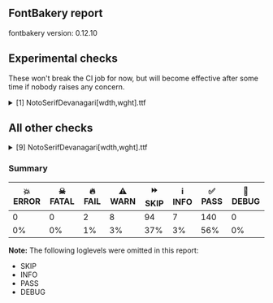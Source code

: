 ## FontBakery report

fontbakery version: 0.12.10



## Experimental checks

These won't break the CI job for now, but will become effective after some time if nobody raises any concern.


<details><summary>[1] NotoSerifDevanagari[wdth,wght].ttf</summary>
<div>
<details>
    <summary>🔥 <b>FAIL</b> Checking that the typoAscender exceeds the yMax of the /Agrave. <a href="https://fontbakery.readthedocs.io/en/stable/fontbakery/checks/universal.metrics.html#"></a></summary>
    <div>







* 🔥 **FAIL** <p>OS/2.sTypoAscender value should be greater than 931, but got 930 instead</p>
 [code: typoAscender]



</div>
</details>
</div>
</details>




## All other checks



<details><summary>[9] NotoSerifDevanagari[wdth,wght].ttf</summary>
<div>
<details>
    <summary>🔥 <b>FAIL</b> Check for presence of an ARTICLE.en_us.html file <a href="https://fontbakery.readthedocs.io/en/stable/fontbakery/checks/googlefonts.description.html#"></a></summary>
    <div>







* 🔥 **FAIL** <p>This is a Noto font but it lacks an ARTICLE.en_us.html file.</p>
 [code: missing-article]



* 🔥 **FAIL** <p>This is a Noto font but it lacks a DESCRIPTION.en_us.html file.</p>
 [code: missing-description]



</div>
</details>

<details>
    <summary>⚠️ <b>WARN</b> Check mark characters are in GDEF mark glyph class. <a href="https://fontbakery.readthedocs.io/en/stable/fontbakery/checks/opentype.gdef.html#"></a></summary>
    <div>







* ⚠️ **WARN** <p>The following mark characters could be in the GDEF mark glyph class:
uni1CE0 (U+1CE0), uni1CE2 (U+1CE2), uni1CE3 (U+1CE3), uni1CE4 (U+1CE4), uni1CE5 (U+1CE5), uni1CE6 (U+1CE6), uni1CE7 (U+1CE7) and uni1CE8 (U+1CE8)</p>
 [code: mark-chars]



</div>
</details>

<details>
    <summary>⚠️ <b>WARN</b> Detect any interpolation issues in the font. <a href="https://fontbakery.readthedocs.io/en/stable/fontbakery/checks/universal.html#"></a></summary>
    <div>







* ⚠️ **WARN** <p>Interpolation issues were found in the font:</p>
<pre><code>- Contour 0 point 48 in glyph 'two' has a kink between location wght=900,wdth=100 and location wght=100,wdth=62

- Contour order differs in glyph 'zhdeva': [0, 1, 2, 3, 4] in wght=900,wdth=100, [0, 1, 3, 4, 2] in wght=100,wdth=62.

- Contour order differs in glyph 'zhdeva': [0, 1, 2, 3, 4] in wght=100,wdth=62, [0, 1, 4, 2, 3] in wght=900,wdth=62.
</code></pre>
 [code: interpolation-issues]



</div>
</details>

<details>
    <summary>⚠️ <b>WARN</b> Does the font contain a soft hyphen? <a href="https://fontbakery.readthedocs.io/en/stable/fontbakery/checks/universal.glyphset.html#"></a></summary>
    <div>







* ⚠️ **WARN** <p>This font has a 'Soft Hyphen' character.</p>
 [code: softhyphen]



</div>
</details>

<details>
    <summary>⚠️ <b>WARN</b> Check font contains no unreachable glyphs <a href="https://fontbakery.readthedocs.io/en/stable/fontbakery/checks/universal.glyphset.html#"></a></summary>
    <div>







* ⚠️ **WARN** <p>The following glyphs could not be reached by codepoint or substitution rules:</p>
<pre><code>- awMatra_rephCandrabindudeva

- awMatra_rephanusvaradeva

- ayMatra_rephCandrabindudeva

- ayMatra_rephanusvaradeva

- eCandraMatra_candrabindudeva

- ghh_nukadeva

- oeMatra_candrabindudeva

- oeMatra_rephanusvaradeva

- oeMatra_rephcandrabindudeva

- two_karshana

- uni00310930.1

- uni00310967.1

- uni00320909.1

- uni00320930.1

- uni0032093D.1

- uni00330915.1

- uni00330930.1

- uni00340930.1

- uni00350930.1

- uni0901.alt

- uni0915094D0924094D092F

- uni0915094D0924094D0935

- uni0918093C

- uni0919093C

- uni0919093C094D

- uni0919093C094D0930

- uni0919093C094D0930094D

- uni0919094D

- uni0919094D0930

- uni0919094D0930094D

- uni091A093C

- uni091B093C

- uni091B093C094D0930

- uni091B094D0930

- uni091B094D094D0930093C

- uni091D093C

- uni091D093C.NEP

- uni091D093C.alt

- uni091D094D094D0930.NEP

- uni091D094D094D0930093C.NEP

- uni091E093C

- uni091F093C

- uni091F093C094D

- uni091F093C094D0930

- uni091F093C094D0930094D

- uni091F094D

- uni091F094D0930

- uni091F094D0930094D

- uni0920093C

- uni0920093C094D

- uni0920093C094D0930

- uni0920093C094D0930094D

- uni0920094D

- uni0920094D0930

- uni0920094D0930094D

- uni0921094D

- uni0921094D0930

- uni0921094D0930094D

- uni0922094D

- uni0922094D0930

- uni0922094D0930094D

- uni0923093C

- uni0924093C

- uni0924093C.alt

- uni0925093C

- uni0926093C

- uni0926093C0941

- uni0926093C0942

- uni0926093C0943

- uni0926093C094D

- uni0926093C094D0930094D

- uni0926094D

- uni0926094D0930094D

- uni0927093C

- uni092A093C

- uni092C093C

- uni092D093C

- uni092E093C

- uni0930094D0930

- uni0930094D094D0930094D

- uni0931094D0930

- uni0931094D0930094D

- uni0932093C.MAR

- uni093293C

- uni0933094D0930

- uni0933094D0930093C

- uni0935093C

- uni0936093C

- uni0936093C.MAR

- uni0937093C

- uni0938093C

- uni0939093C

- uni0939093C0943

- uni0939093C0944

- uni0939093C094D0930094D

- uni0939094D0930094D

- uni093C0941.01

- uni093C0942.01

- uni0941.01.1

- uni0941.short.1

- uni0942.short.1

- uni094D0930093C.1

- uni094F0930094D

- uni0951.alt

- uni0951.alt1

- uni0951.alt2

- uni0951.alt3

- uni0951.ii

- uni0951.iicandra

- uni0951.iireph

- uni0951.iirephc

- uni0952.alt

- uni0952.alt1

- uni0952.alt2

- uni0952.alt3

- uni095C094D

- uni095C094D0930

- uni095C094D0930094D

- uni095D094D

- uni095D094D0930

- uni095D094D0930094D

- uni097E094D

- uni097E094D0930

- uni097E094D0930094D

- uni1CD5.alt

- uni1CD5.alt1

- uni1CD5.alt2

- uni1CD5.alt3

- uni1CD6.alt

- uni1CD6.alt1

- uni1CD6.alt2

- uni1CD6.alt3

- uni1CD7.alt

- uni1CD7.alt1

- uni1CD7.alt2

- uni1CD7.alt3

- uni1CD8.alt

- uni1CD8.alt1

- uni1CD8.alt2

- uni1CD8.alt3

- uni1CD9.alt

- uni1CD9.alt1

- uni1CD9.alt2

- uni1CD9.alt3

- uni1CDA.alt

- uni1CDA.alt1

- uni1CDA.alt2

- uni1CDA.alt3

- uni1CDA.ii

- uni1CDA.iicandra

- uni1CDA.iireph

- uni1CDA.iirephc

- uni1CDC.alt

- uni1CDC.alt1

- uni1CDC.alt2

- uni1CDC.alt3

- uni1CDD.alt

- uni1CDD.alt1

- uni1CDD.alt2

- uni1CDD.alt3

- uni1CDE.alt

- uni1CDE.alt1

- uni1CDE.alt2

- uni1CDE.alt3

- uni1CDF.alt

- uni1CDF.alt1

- uni1CDF.alt2

- uni1CDF.alt3

- uni1CED.alt

- uni1CED.alt1

- uni1CED.alt2

- uni1CED.alt3

- uni1CF8.alt

- uni1CF8.alt1

- uni1CF8.alt2

- uni1CF8.alt3

- uni1CF8.ii

- uni1CF8.iicandra

- uni1CF8.iireph

- uni1CF8.iirephc

- uni1CF9.alt

- uni1CF9.alt1

- uni1CF9.alt2

- uni1CF9.alt3

- uni1CF9.ii

- uni1CF9.iicandra

- uni1CF9.iireph

- uni1CF9.iirephc

- vi_radeva.1
</code></pre>
 [code: unreachable-glyphs]



</div>
</details>

<details>
    <summary>⚠️ <b>WARN</b> Validate size, and resolution of article images, and ensure article page has minimum length and includes visual assets. <a href="https://fontbakery.readthedocs.io/en/stable/fontbakery/checks/googlefonts.article.html#"></a></summary>
    <div>







* ⚠️ **WARN** <p>Family metadata at fonts/NotoSerifDevanagari/googlefonts/variable-ttf does not have an article.</p>
 [code: lacks-article]



</div>
</details>

<details>
    <summary>⚠️ <b>WARN</b> Check for codepoints not covered by METADATA subsets. <a href="https://fontbakery.readthedocs.io/en/stable/fontbakery/checks/googlefonts.subsets.html#"></a></summary>
    <div>







* ⚠️ **WARN** <p>The following codepoints supported by the font are not covered by
any subsets defined in the font's metadata file, and will never
be served. You can solve this by either manually adding additional
subset declarations to METADATA.pb, or by editing the glyphset
definitions.</p>
<ul>
<li>U+02D8 BREVE: try adding one of: yi, canadian-aboriginal</li>
<li>U+02D9 DOT ABOVE: try adding one of: yi, canadian-aboriginal</li>
<li>U+02DB OGONEK: try adding one of: yi, canadian-aboriginal</li>
<li>U+0302 COMBINING CIRCUMFLEX ACCENT: try adding one of: tifinagh, cherokee, coptic, math</li>
<li>U+0306 COMBINING BREVE: try adding one of: old-permic, tifinagh</li>
<li>U+0307 COMBINING DOT ABOVE: try adding one of: old-permic, tai-le, malayalam, math, hebrew, canadian-aboriginal, duployan, todhri, tifinagh, syriac, coptic</li>
<li>U+030A COMBINING RING ABOVE: try adding one of: duployan, syriac</li>
<li>U+030B COMBINING DOUBLE ACUTE ACCENT: try adding one of: cherokee, osage</li>
<li>U+030C COMBINING CARON: try adding one of: tai-le, cherokee</li>
<li>U+0326 COMBINING COMMA BELOW: try adding math</li>
<li>U+0327 COMBINING CEDILLA: try adding math</li>
<li>U+0328 COMBINING OGONEK: not included in any glyphset definition</li>
<li>U+2010 HYPHEN: try adding one of: cham, kayah-li, kaithi, lisu, hebrew, sora-sompeng, armenian, syloti-nagri, sundanese, kharoshthi, yi, coptic, arabic</li>
</ul>
<p>Or you can add the above codepoints to one of the subsets supported by the font: <code>devanagari</code>, <code>latin</code>, <code>latin-ext</code></p>
 [code: unreachable-subsetting]



</div>
</details>

<details>
    <summary>⚠️ <b>WARN</b> Ensure soft_dotted characters lose their dot when combined with marks that replace the dot. <a href="https://fontbakery.readthedocs.io/en/stable/fontbakery/checks/shaping.html#"></a></summary>
    <div>







* ⚠️ **WARN** <p>The dot of soft dotted characters used in orthographies <em>must</em> disappear in the following strings: į̀ į́ į̂ į̃ į̄ į̌</p>
<p>The dot of soft dotted characters <em>should</em> disappear in other cases, for example: į̆ į̇ į̈ į̊ į̋ į⃰ į̦̀ į̦́ į̦̂ į̦̃ į̦̄ į̦̆ į̦̇ į̦̈ į̦̊ į̦̋ į̦̌ į̦⃰ į̧̀ į̧́</p>
<p>Your font fully covers the following languages that require the soft-dotted feature: Lithuanian (Latn, 2,357,094 speakers), Navajo (Latn, 166,319 speakers), Dutch (Latn, 31,709,104 speakers), Han (Latn, 6 speakers), Kaska (Latn, 125 speakers).</p>
<p>Your font does <em>not</em> cover the following languages that require the soft-dotted feature: Ijo, Southeast (Latn, 2,471,000 speakers), Ukrainian (Cyrl, 29,273,587 speakers), Bafut (Latn, 158,146 speakers), Ekpeye (Latn, 226,000 speakers), Sar (Latn, 500,000 speakers), Avokaya (Latn, 100,000 speakers), Zapotec (Latn, 490,000 speakers), Vute (Latn, 21,000 speakers), Teke-Ebo (Latn, 260,000 speakers), Kom (Latn, 360,685 speakers), Dii (Latn, 71,000 speakers), Lugbara (Latn, 2,200,000 speakers), Makaa (Latn, 221,000 speakers), Dan (Latn, 1,099,244 speakers), Aghem (Latn, 38,843 speakers), Heiltsuk (Latn, 300 speakers), Gulay (Latn, 250,478 speakers), Nzakara (Latn, 50,000 speakers), Belarusian (Cyrl, 10,064,517 speakers), Ngbaka (Latn, 1,020,000 speakers), Fur (Latn, 1,230,163 speakers), Mfumte (Latn, 79,000 speakers), Bete-Bendi (Latn, 100,000 speakers), Ma’di (Latn, 584,000 speakers), Yala (Latn, 200,000 speakers), Cicipu (Latn, 44,000 speakers), Southern Kisi (Latn, 360,000 speakers), Basaa (Latn, 332,940 speakers), Ejagham (Latn, 120,000 speakers), Koonzime (Latn, 40,000 speakers), South Central Banda (Latn, 244,000 speakers), Kpelle, Guinea (Latn, 622,000 speakers), Igbo (Latn, 27,823,640 speakers), Mango (Latn, 77,000 speakers), Nateni (Latn, 100,000 speakers), Mundani (Latn, 34,000 speakers), Ebira (Latn, 2,200,000 speakers).</p>
 [code: soft-dotted]



</div>
</details>

<details>
    <summary>⚠️ <b>WARN</b> Ensure fonts have ScriptLangTags declared on the 'meta' table. <a href="https://fontbakery.readthedocs.io/en/stable/fontbakery/checks/googlefonts.meta.html#"></a></summary>
    <div>







* ⚠️ **WARN** <p>This font file does not have a 'meta' table.</p>
 [code: lacks-meta-table]



</div>
</details>
</div>
</details>




### Summary

| 💥 ERROR | ☠ FATAL | 🔥 FAIL | ⚠️ WARN | ⏩ SKIP | ℹ️ INFO | ✅ PASS | 🔎 DEBUG | 
| ---|---|---|---|---|---|---|---|
| 0 | 0 | 2 | 8 | 94 | 7 | 140 | 0 | 
| 0% | 0% | 1% | 3% | 37% | 3% | 56% | 0% | 



**Note:** The following loglevels were omitted in this report:


* SKIP
* INFO
* PASS
* DEBUG
